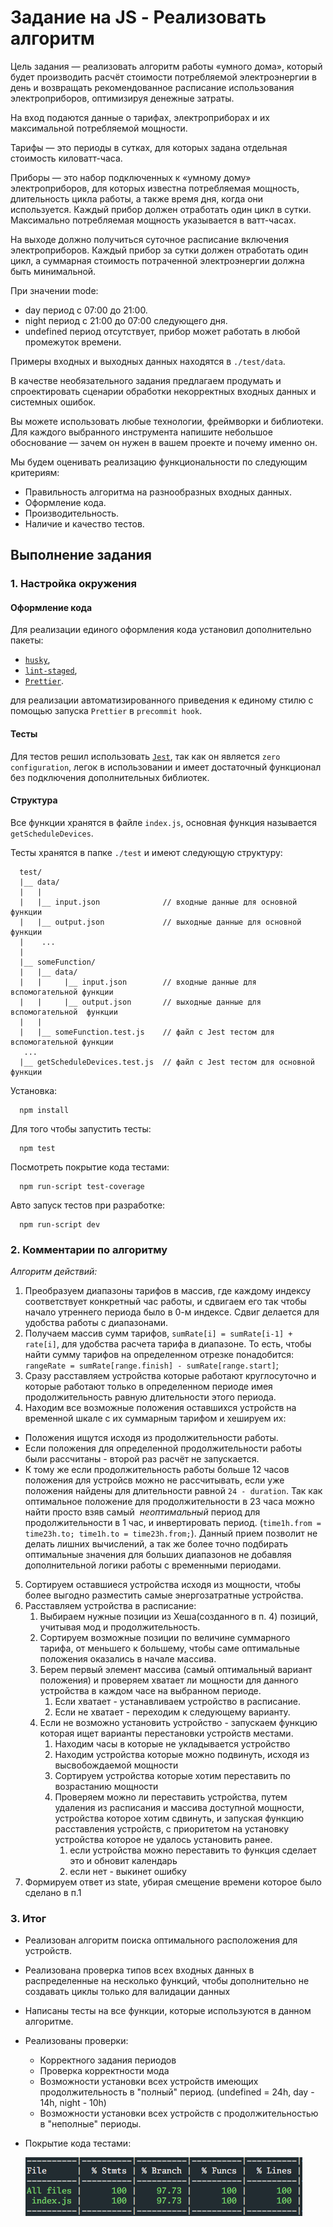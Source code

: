 # Задание на JS - Реализовать алгоритм

Цель задания — реализовать алгоритм работы «умного дома», который будет производить расчёт стоимости потребляемой электроэнергии в день и возвращать рекомендованное расписание использования электроприборов, оптимизируя денежные затраты.

На вход подаются данные о тарифах, электроприборах и их максимальной потребляемой мощности.

Тарифы — это периоды в сутках, для которых задана отдельная стоимость киловатт-часа.

Приборы — это набор подключенных к «умному дому» электроприборов, для которых известна потребляемая мощность, длительность цикла работы, а также время дня, когда они используется. Каждый прибор должен отработать один цикл в сутки. Максимально потребляемая мощность указывается в ватт-часах.

На выходе должно получиться суточное расписание включения электроприборов. Каждый прибор за сутки должен отработать один цикл, а суммарная стоимость потраченной электроэнергии должна быть минимальной.

При значении mode:

- day период с 07:00 до 21:00.
- night период с 21:00 до 07:00 следующего дня.
- undefined период отсутствует, прибор может работать в любой промежуток времени.

Примеры входных и выходных данных находятся в `./test/data`.

В качестве необязательного задания предлагаем продумать и спроектировать сценарии обработки некорректных входных данных и системных ошибок.

Вы можете использовать любые технологии, фреймворки и библиотеки. Для каждого выбранного инструмента напишите небольшое обоснование — зачем он нужен в вашем проекте и почему именно он.

Мы будем оценивать реализацию функциональности по следующим критериям:

- Правильность алгоритма на разнообразных входных данных.
- Оформление кода.
- Производительность.
- Наличие и качество тестов.

## Выполнение задания

### 1. Настройка окружения

#### Оформление кода

Для реализации единого оформления кода установил дополнительно пакеты:

- [`husky`](https://www.npmjs.com/package/husky),
- [`lint-staged`](https://www.npmjs.com/package/lint-staged),
- [`Prettier`](https://www.npmjs.com/package/prettier).

для реализации автоматизированного приведения к единому стилю с помощью запуска `Prettier` в `precommit hook`.

#### Тесты

Для тестов решил использовать [`Jest`](https://jestjs.io/en/), так как он является `zero configuration`, легок в использовании и имеет достаточный функционал без подключения дополнительных библиотек.

#### Структура

Все функции хранятся в файле `index.js`, основная функция называется `getScheduleDevices`.

Тесты хранятся в папке `./test` и имеют следующую структуру:

```
  test/
  |__ data/
  |   |
  |   |__ input.json              // входные данные для основной функции
  |   |__ output.json             // выходные данные для основной функции
  |    ...
  |
  |__ someFunction/
  |   |__ data/
  |   |     |__ input.json        // входные данные для вспомогательной функции
  |   |     |__ output.json       // выходные данные для вспомогательной  функции
  |   |
  |   |__ someFunction.test.js    // файл с Jest тестом для вспомогательной функции
   ...
  |__ getScheduleDevices.test.js  // файл с Jest тестом для основной функции
```

Установка:
```
  npm install
```

Для того чтобы запустить тесты:
```
  npm test
```

Посмотреть покрытие кода тестами:
```
  npm run-script test-coverage
```

Авто запуск тестов при разработке:
```
  npm run-script dev
```

### 2. Комментарии по алгоритму

_*Алгоритм действий:*_
1. Преобразуем диапазоны тарифов в массив, где каждому индексу соответствует конкретный час работы, и сдвигаем его так чтобы начало утреннего периода было в 0-м индексе. Сдвиг делается для удобства работы с диапазонами.
2. Получаем массив сумм тарифов, `sumRate[i] = sumRate[i-1] + rate[i]`, для удобства расчета тарифа в диапазоне. То есть, чтобы найти сумму тарифов на определенном отрезке понадобится: `rangeRate = sumRate[range.finish] - sumRate[range.start]`;
3. Сразу расставляем устройства которые работают круглосуточно и которые работают только в определенном периоде имея продолжительность равную длительности этого периода.
4. Находим все возможные положения оставшихся устройств на временной шкале с их суммарным тарифом и хешируем их:
  - Положения ищутся исходя из продолжительности работы.
  - Если положения для определенной продолжительности работы были рассчитаны - второй раз расчёт не запускается.
  - К тому же если продолжительность работы больше 12 часов положения для устройсв можно не рассчитывать, если уже положения найдены для длительности равной `24 - duration`. Так как оптимальное положение для продолжительности в 23 часа можно найти просто взяв самый  *неоптимальный* период для продолжительности в 1 час, и инвертировать период. (`time1h.from = time23h.to; time1h.to = time23h.from;`). Данный прием позволит не делать лишних вычислений, а так же более точно подбирать оптимальные значения для больших диапазонов не добавляя дополнительной логики работы с временными периодами.
5. Сортируем оставшиеся устройства исходя из мощности, чтобы более выгодно разместить самые энергозатратные устройства.
6. Расставляем устройства в расписание:
    1. Выбираем нужные позиции из Хеша(созданного в п. 4) позиций, учитывая мод и продолжительность.
    2. Сортируем возможные позиции по величине суммарного тарифа, от меньшего к большему, чтобы саме оптимальные положения оказались в начале массива.
    3. Берем первый элемент массива (самый оптимальный вариант положения) и проверяем хватает ли мощности для данного устройства в каждом часе на выбранном периоде.
        1. Если хватает - устанавливаем устройство в расписание.
        2. Если не хватает - переходим к следующему варианту.
    4. Если не возможно установить устройство - запускаем функцию которая ищет варианты перестановки устройств местами.
        1. Находим часы в которые не укладывается устройство
        2. Находим устройства которые можно подвинуть, исходя из высвобождаемой мощности
        3. Сортируем устройства которые хотим переставить по возрастанию мощности
        4. Проверяем можно ли переставить устройства, путем удаления из расписания и массива доступной мощности, устройства которое хотим сдвинуть, и запуская функцию расставления устройств, с приоритетом на установку устройства которое не удалось установить ранее.
            1. если устройства можно переставить то функция сделает это и обновит календарь
            2. если нет - выкинет ошибку
7. Формируем ответ из state, убирая смещение времени которое было сделано в п.1

### 3. Итог
- Реализован алгоритм поиска оптимального расположения для устройств.
- Реализована проверка типов всех входных данных в распределенные на несколько функций, чтобы дополнительно не создавать циклы только для валидации данных
- Написаны тесты на все функции, которые используются в данном алгоритме.
- Реализованы проверки:
  - Корректного задания периодов
  - Проверка корректности мода
  - Возможности установки всех устройств имеющих продолжительность в "полный" период. (undefined = 24h, day - 14h, night - 10h)
  - Возможности установки всех устройств с продолжительностью в "неполные" периоды.
- Покрытие кода тестами:

  ![test coverage](doc/coverage.png)